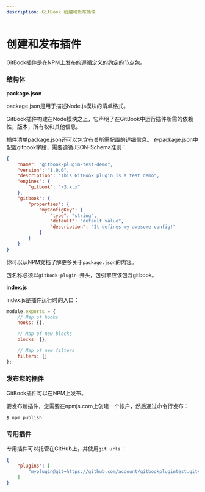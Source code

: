 ```yaml
---
description: GitBook 创建和发布插件
---
```

# 创建和发布插件

GitBook插件是在NPM上发布的遵循定义的约定的节点包。

### 结构体

**package.json**

package.json是用于描述Node.js模块的清单格式。 

GitBook插件构建在Node模块之上，它声明了在GitBook中运行插件所需的依赖性，版本，所有权和其他信息。

插件清单package.json还可以包含有关所需配置的详细信息。 在package.json中配置gitbook字段，需要遵循JSON-Schema准则：
```json
{
    "name": "gitbook-plugin-test-demo",
    "version": "1.0.0",
    "description": "This GitBook plugin is a test demo",
    "engines": {
        "gitbook": ">3.x.x"
    },
    "gitbook": {
        "properties": {
            "myConfigKey": {
                "type": "string",
                "default": "default value",
                "description": "It defines my awesome config!"
            }
        }
    }
}
```
你可以从NPM文档了解更多关于`package.json`的内容。

包名称必须以`gitbook-plugin-`开头，包引擎应该包含gitbook。

**index.js**

index.js是插件运行时的入口：

```javascript:index.js
module.exports = {
    // Map of hooks
    hooks: {},

    // Map of new blocks
    blocks: {},

    // Map of new filters
    filters: {}
};
```

### 发布您的插件

GitBook插件可以在NPM上发布。

要发布新插件，您需要在npmjs.com上创建一个帐户，然后通过命令行发布：

`$ npm publish`

### 专用插件

专用插件可以托管在GitHub上，并使用`git urls`：

```json
{
    "plugins": [
        "myplugin@git+https://github.com/account/gitbookplugintest.git#1.0.0"
    ]
}
```